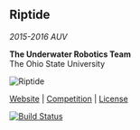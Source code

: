 ## Riptide  
*2015-2016 AUV*

**The Underwater Robotics Team**  
The Ohio State University

![Riptide](http://underwaterrov.org.ohio-state.edu/img/renders/riptide_180.png)

[Website](http://go.osu.edu/uwrt) | [Competition](http://www.auvsifoundation.org/foundation/competitions/competition-central/robosub) | [License](LICENSE)

[![Build Status](https://travis-ci.org/osu-uwrt/riptide.svg?branch=master)](https://travis-ci.org/osu-uwrt/riptide)
